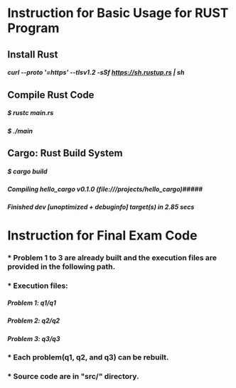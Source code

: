 # Instruction for Basic Usage for RUST Program

## Install Rust
##### curl --proto '=https' --tlsv1.2 -sSf https://sh.rustup.rs | sh

## Compile Rust Code
##### $ rustc main.rs
##### $ ./main

## Cargo: Rust Build System
##### $ cargo build
#####   Compiling hello_cargo v0.1.0 (file:///projects/hello_cargo)#####
#####   Finished dev [unoptimized + debuginfo] target(s) in 2.85 secs

# Instruction for Final Exam Code

### * Problem 1 to 3 are already built and the execution files are provided in the following path.
### * Execution files:
#####   Problem 1: q1/q1
#####   Problem 2: q2/q2
#####   Problem 3: q3/q3
### * Each problem(q1, q2, and q3) can be rebuilt.
### * Source code are in "src/" directory.
